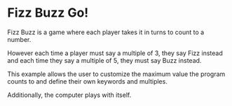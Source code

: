 # Fizz Buzz Go!

Fizz Buzz is a game where each player takes it in turns to count to a number.

However each time a player must say a multiple of 3, they say Fizz instead and each time they say a multiple of 5, they must say Buzz instead.

This example allows the user to customize the maximum value the program counts to and define their own keywords and multiples.

Additionally, the computer plays with itself.
